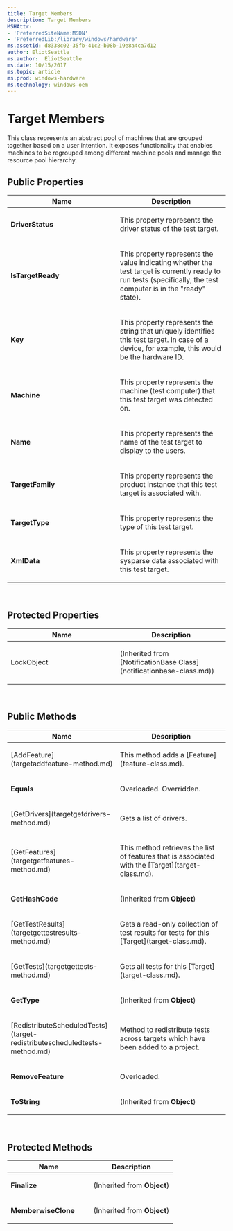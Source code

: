 ```yaml
---
title: Target Members
description: Target Members
MSHAttr:
- 'PreferredSiteName:MSDN'
- 'PreferredLib:/library/windows/hardware'
ms.assetid: d8338c02-35fb-41c2-b08b-19e8a4ca7d12
author: EliotSeattle
ms.author:  EliotSeattle
ms.date: 10/15/2017
ms.topic: article
ms.prod: windows-hardware
ms.technology: windows-oem
---
```


# Target Members


This class represents an abstract pool of machines that are grouped together based on a user intention. It exposes functionality that enables machines to be regrouped among different machine pools and manage the resource pool hierarchy.

## <span id="Public_Properties"></span><span id="public_properties"></span><span id="PUBLIC_PROPERTIES"></span>Public Properties


<table>
<colgroup>
<col width="50%" />
<col width="50%" />
</colgroup>
<thead>
<tr class="header">
<th>Name</th>
<th>Description</th>
</tr>
</thead>
<tbody>
<tr class="odd">
<td><p><strong>DriverStatus</strong></p></td>
<td><p>This property represents the driver status of the test target.</p></td>
</tr>
<tr class="even">
<td><p><strong>IsTargetReady</strong></p></td>
<td><p>This property represents the value indicating whether the test target is currently ready to run tests (specifically, the test computer is in the "ready" state).</p></td>
</tr>
<tr class="odd">
<td><p><strong>Key</strong></p></td>
<td><p>This property represents the string that uniquely identifies this test target. In case of a device, for example, this would be the hardware ID.</p></td>
</tr>
<tr class="even">
<td><p><strong>Machine</strong></p></td>
<td><p>This property represents the machine (test computer) that this test target was detected on.</p></td>
</tr>
<tr class="odd">
<td><p><strong>Name</strong></p></td>
<td><p>This property represents the name of the test target to display to the users.</p></td>
</tr>
<tr class="even">
<td><p><strong>TargetFamily</strong></p></td>
<td><p>This property represents the product instance that this test target is associated with.</p></td>
</tr>
<tr class="odd">
<td><p><strong>TargetType</strong></p></td>
<td><p>This property represents the type of this test target.</p></td>
</tr>
<tr class="even">
<td><p><strong>XmlData</strong></p></td>
<td><p>This property represents the sysparse data associated with this test target.</p></td>
</tr>
</tbody>
</table>

 

## <span id="Protected_Properties"></span><span id="protected_properties"></span><span id="PROTECTED_PROPERTIES"></span>Protected Properties


<table>
<colgroup>
<col width="50%" />
<col width="50%" />
</colgroup>
<thead>
<tr class="header">
<th>Name</th>
<th>Description</th>
</tr>
</thead>
<tbody>
<tr class="odd">
<td><p>LockObject</p></td>
<td><p>(Inherited from [NotificationBase Class](notificationbase-class.md))</p></td>
</tr>
</tbody>
</table>

 

## <span id="Public_Methods"></span><span id="public_methods"></span><span id="PUBLIC_METHODS"></span>Public Methods


<table>
<colgroup>
<col width="50%" />
<col width="50%" />
</colgroup>
<thead>
<tr class="header">
<th>Name</th>
<th>Description</th>
</tr>
</thead>
<tbody>
<tr class="odd">
<td><p>[AddFeature](targetaddfeature-method.md)</p></td>
<td><p>This method adds a [Feature](feature-class.md).</p></td>
</tr>
<tr class="even">
<td><p><strong>Equals</strong></p></td>
<td><p>Overloaded. Overridden.</p></td>
</tr>
<tr class="odd">
<td><p>[GetDrivers](targetgetdrivers-method.md)</p></td>
<td><p>Gets a list of drivers.</p></td>
</tr>
<tr class="even">
<td><p>[GetFeatures](targetgetfeatures-method.md)</p></td>
<td><p>This method retrieves the list of features that is associated with the [Target](target-class.md).</p></td>
</tr>
<tr class="odd">
<td><p><strong>GetHashCode</strong></p></td>
<td><p>(Inherited from <strong>Object</strong>)</p></td>
</tr>
<tr class="even">
<td><p>[GetTestResults](targetgettestresults-method.md)</p></td>
<td><p>Gets a read-only collection of test results for tests for this [Target](target-class.md).</p></td>
</tr>
<tr class="odd">
<td><p>[GetTests](targetgettests-method.md)</p></td>
<td><p>Gets all tests for this [Target](target-class.md).</p></td>
</tr>
<tr class="even">
<td><p><strong>GetType</strong></p></td>
<td><p>(Inherited from <strong>Object</strong>)</p></td>
</tr>
<tr class="odd">
<td><p>[RedistributeScheduledTests](target-redistributescheduledtests-method.md)</p></td>
<td><p>Method to redistribute tests across targets which have been added to a project.</p></td>
</tr>
<tr class="even">
<td><p><strong>RemoveFeature</strong></p></td>
<td><p>Overloaded.</p></td>
</tr>
<tr class="odd">
<td><p><strong>ToString</strong></p></td>
<td><p>(Inherited from <strong>Object</strong>)</p></td>
</tr>
</tbody>
</table>

 

## <span id="Protected_Methods"></span><span id="protected_methods"></span><span id="PROTECTED_METHODS"></span>Protected Methods


<table>
<colgroup>
<col width="50%" />
<col width="50%" />
</colgroup>
<thead>
<tr class="header">
<th>Name</th>
<th>Description</th>
</tr>
</thead>
<tbody>
<tr class="odd">
<td><p><strong>Finalize</strong></p></td>
<td><p>(Inherited from <strong>Object</strong>)</p></td>
</tr>
<tr class="even">
<td><p><strong>MemberwiseClone</strong></p></td>
<td><p>(Inherited from <strong>Object</strong>)</p></td>
</tr>
</tbody>
</table>

 

 

 






